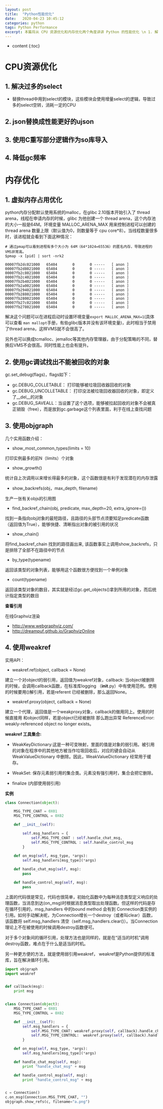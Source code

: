 ```yaml
---
layout: post
title:  "Python性能优化"
date:   2020-04-23 10:45:12
categories: python
tags: Python Performance 
excerpt: 本篇将从 CPU 资源优化和内存优化两个角度讲讲 Python 的性能优化 \n 1. 解决过多的select \n * 替换thread中用到select的模块，这些模块会使用增量select的逻辑，导致过多的select空转，消耗一定的CPU
---
```


* content
{:toc}





# CPU资源优化

## 1. 解决过多的select

* 替换thread中用到select的模块，这些模块会使用增量select的逻辑，导致过多的select空转，消耗一定的CPU

## 2. json替换成性能更好的ujson

## 3. 使用C重写部分逻辑作为so库导入

## 4. 降低gc频率



# 内存优化

## 1. 虚拟内存占用优化

python内存分配默认使用系统的malloc，在glibc 2.10版本开始引入了 thread arena，线程在申请内存的时候，glibc 为他创建一个 thread arena，这个内存池的大小一般是64M。环境变量 MALLOC_ARENA_MAX 用来控制进程可以创建的 thread arena 数量上限（默认值为0，则数量等于 cpu core*8）。当线程数量很多时，该进程就会看到下面这种情况：

```
# 通过pmap可以看到进程有多个大小为 64M（64*1024=65536）的匿名内存，导致进程的VMS非常高。
$pmap -x [pid] | sort -nrk2

00007fb2dc021000   65404       0       0 -----   [ anon ]
00007fb2d8021000   65404       0       0 -----   [ anon ]
00007fb2c8021000   65404       0       0 -----   [ anon ]
00007fb2c4021000   65404       0       0 -----   [ anon ]
00007fb2b4021000   65404       0       0 -----   [ anon ]
00007fb2a0021000   65404       0       0 -----   [ anon ]
00007fb294021000   65404       0       0 -----   [ anon ]
00007fb288021000   65404       0       0 -----   [ anon ]
00007fb280021000   65404       0       0 -----   [ anon ]
00007fb27c021000   65404       0       0 -----   [ anon ]
00007fb278021000   65404       0       0 -----   [ anon ]
```

解决这个问题可以在进程启动时设置环境变量`export MALLOC_ARENA_MAX=1`(具体可以查看 `man mallopt`手册，有些glibc版本并没有该环境变量)，此时相当于禁用了thread arena，这样VMS就不会很高了。

另外也可以换成tcmalloc、jemalloc等其他内存管理器，由于分配策略的不同，替换后VMS不会很高。同时性能上也会有提升。

## 2. 使用gc调试找出不能被回收的对象

gc.set_debug(flags)，flags如下：

* gc.DEBUG_COLLETABLE： 打印能够被垃圾回收器回收的对象
* gc.DEBUG_UNCOLLETABLE： 打印没法被垃圾回收器回收的对象，即定义了__del__的对象
* gc.DEBUG_SAVEALL：当设置了这个选项，能够被拉起回收的对象不会被真正销毁（free），而是放到gc.garbage这个列表里面，利于在线上查找问题

## 3. 使用objgraph

几个实用函数介绍：

* show_most_common_types(limits = 10)

打印实例最多的前N（limits）个对象

* show_growth()

统计自上次调用以来增长得最多的对象，这个函数很是有利于发现潜在的内存泄露

* show_backrefs(obj，max_depth, filename)

生产一张有关objs的引用图

* find_backref_chain(obj, predicate, max_depth=20, extra_ignore=())

找到一条指向obj对象的最短路径，且路径的头部节点须要知足predicate函数 （返回值为True），能够快捷、清晰指出对象的被引用的状况

* show_chain()

将find_backref_chain 找到的路径画出来, 该函数事实上调用show_backrefs，只是排除了全部不在路径中的节点

* by_type(typename)

返回该类型的对象列表，能够用这个函数很方便找到一个单例对象

* count(typename)

返回该类型对象的数目，其实就是经过gc.get_objects()拿到所用的对象，而后统计指定类型的数目

**查看引用**

在线Graphviz渲染

* http://www.webgraphviz.com/
* http://dreampuf.github.io/GraphvizOnline


## 4. 使用weakref

实用API：

* weakref.ref(object, callback = None)

建立一个对object的弱引用，返回值为weakref对象，callback: 当object被删除的时候，会调用callback函数，在标准库logging （__init__.py）中有使用范例。使用的时候要用()解引用，若是referent 已经被删除，那么返回None。

* weakref.proxy(object, callback = None)

建立一个代理，返回值是一个weakproxy对象，callback的做用同上。使用的时候直接用 和object同样，若是object已经被删除 那么跑出异常   ReferenceError: weakly-referenced object no longer exists。


**weakref 工具集合:**

* WeakKeyDictionary:这是一种可变映射，里面的值是对象的弱引用。被引用的对象在程序中的其他地方被当作垃圾回收后，对应的键会自动从 WeakValueDictionary 中删除。因此，WeakValueDictionary 经常用于缓存。

* WeakSet: 保存元素弱引用的集合类。元素没有强引用时，集合会把它删除。

* finalize (内部使用弱引用)

**实例**

```python
class Connection(object):

    MSG_TYPE_CHAT = 0X01
    MSG_TYPE_CONTROL = 0X02

    def __init__(self):

        self.msg_handlers = {
            self.MSG_TYPE_CHAT : self.handle_chat_msg,
            self.MSG_TYPE_CONTROL : self.handle_control_msg
        }
 
    def on_msg(self, msg_type, *args):
        self.msg_handlers[msg_type](*args)

    def handle_chat_msg(self, msg):
        pass

    def handle_control_msg(self, msg):
        pass
```


上面的代码很是常见，代码也很简单，初始化函数中为每种消息类型定义响应的处理函数，当消息到达(on_msg)时根据消息类型取出处理函数。但这样的代码是存在循环引用的，msg_handlers 中的bound method 会有到 Connection类实例的引用。如何手动解决呢，为Connection增长一个destroy（或者叫clear）函数，该函数将 self.msg_handlers 清空（self.msg_handlers.clear()）。当Connection理论上不在被使用的时候调用destroy函数便可。

对于多个对象间的循环引用，处理方法也是同样的，就是在“适当的时机”调用destroy函数，难点在于什么是适当的时机。

另一种更方便的方法，就是使用弱引用weakref， weakref是Python提供的标准库，旨在解决循环引用。

```python
import objgraph
import weakref


def callback(msg):
    print msg


class Connection(object):
    MSG_TYPE_CHAT = 0X01
    MSG_TYPE_CONTROL = 0X02

    def __init__(self):
        self.msg_handlers = {
            self.MSG_TYPE_CHAT: weakref.proxy(self, callback).handle_chat_msg,
            self.MSG_TYPE_CONTROL:  weakref.proxy(self, callback).handle_control_msg,
        }

    def on_msg(self, msg_type, *args):
        self.msg_handlers[msg_type](*args)

    def handle_chat_msg(self, msg):
        print "handle_chat_msg" + msg

    def handle_control_msg(self, msg):
        print "handle_control_msg" + msg


c = Connection()
c.on_msg(Connection.MSG_TYPE_CHAT, "")
objgraph.show_refs(c, filename="a.png")
````